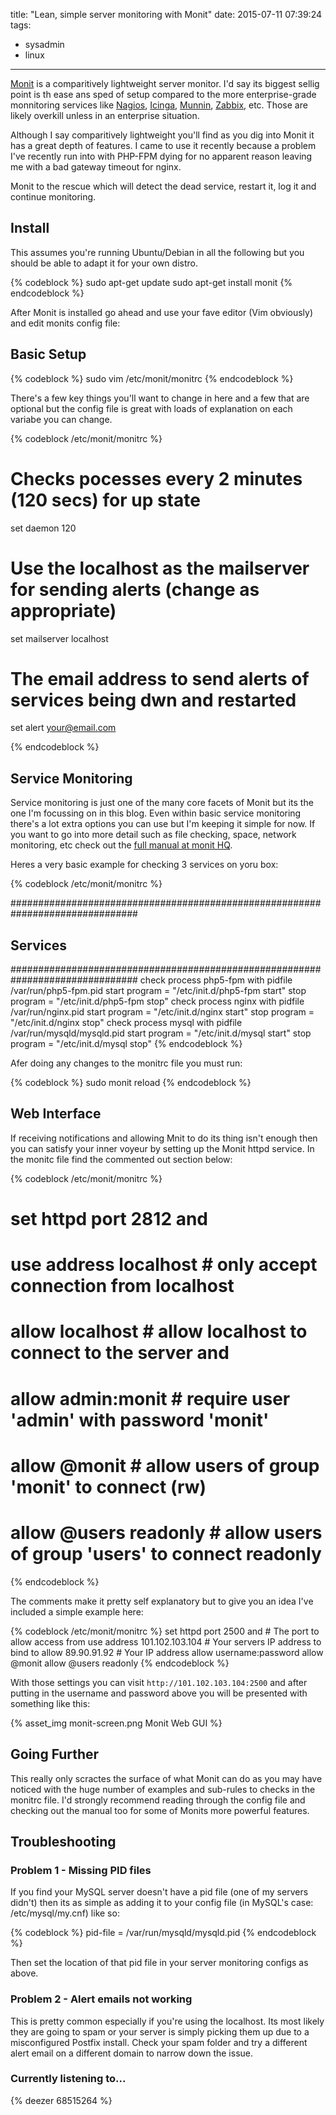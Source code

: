 title: "Lean, simple server monitoring with Monit"
date: 2015-07-11 07:39:24
tags: 
  - sysadmin
  - linux
---

[Monit](https://mmonit.com/monit/) is a comparitively lightweight server monitor. I'd say its biggest sellig point is th ease ans sped of setup compared to the more enterprise-grade monnitoring services like [Nagios](http://nagios.org), [Icinga](http://icinga.org), [Munnin](http://munin-monitoring.org/), [Zabbix](http://www.zabbix.com/), etc. Those are likely overkill unless in an enterprise situation.

Although I say comparitively lightweight you'll find as you dig into Monit it has a great depth of features. I came to use it recently because a problem I've recently run into with PHP-FPM dying for no apparent reason leaving me with a bad gateway timeout for nginx.

Monit to the rescue which will detect the dead service, restart it, log it and continue monitoring.

## Install

This assumes you're running Ubuntu/Debian in all the following but you should be able to adapt it for your own distro.

{% codeblock %}
sudo apt-get update
sudo apt-get install monit
{% endcodeblock %}

After Monit is installed go ahead and use your fave editor (Vim obviously) and edit monits config file:

## Basic Setup

{% codeblock %}
sudo vim /etc/monit/monitrc
{% endcodeblock %}

There's a few key things you'll want to change in here and a few that are optional but the config file is great with loads of explanation on each variabe you can change.

{% codeblock /etc/monit/monitrc %}

# Checks pocesses every 2 minutes (120 secs) for up state
set daemon 120

# Use the localhost as the mailserver for sending alerts (change as appropriate)
set mailserver localhost

# The email address to send alerts of services being dwn and restarted
set alert your@email.com

{% endcodeblock %}


## Service Monitoring
Service monitoring is just one of the many core facets of Monit but its the one I'm focussing on in this blog. Even within basic service monitoring there's a lot extra options you can use but I'm keeping it simple for now. If you want to go into more detail such as file checking, space, network monitoring, etc check out the [full manual at monit HQ](https://mmonit.com/monit/documentation/monit.html).

Heres a very basic example for checking 3 services on yoru box:

{% codeblock /etc/monit/monitrc %}

###############################################################################
## Services
###############################################################################
check process php5-fpm with pidfile /var/run/php5-fpm.pid
    start program = "/etc/init.d/php5-fpm start"
    stop program = "/etc/init.d/php5-fpm stop"
check process nginx with pidfile /var/run/nginx.pid
    start program = "/etc/init.d/nginx start"
    stop program = "/etc/init.d/nginx stop"
check process mysql with pidfile /var/run/mysqld/mysqld.pid
    start program = "/etc/init.d/mysql start"
    stop program = "/etc/init.d/mysql stop"
{% endcodeblock %}

Afer doing any changes to the monitrc file you must run:

{% codeblock %}
sudo monit reload
{% endcodeblock %}

## Web Interface

If receiving notifications and allowing Mnit to do its thing isn't enough then you can satisfy your inner voyeur by setting up the Monit httpd service. In the monitc file find the commented out section below:

{% codeblock /etc/monit/monitrc %}

# set httpd port 2812 and
#    use address localhost  # only accept connection from localhost
#    allow localhost        # allow localhost to connect to the server and
#    allow admin:monit      # require user 'admin' with password 'monit'
#    allow @monit           # allow users of group 'monit' to connect (rw)
#    allow @users readonly  # allow users of group 'users' to connect readonly

{% endcodeblock %}

The comments make it pretty self explanatory but to give you an idea I've included a simple example here:

{% codeblock /etc/monit/monitrc %}
set httpd port 2500 and         # The port to allow access from
   use address 101.102.103.104   # Your servers IP address to bind to
   allow 89.90.91.92            # Your IP address
   allow username:password
   allow @monit
   allow @users readonly
{% endcodeblock %}

With those settings you can visit `http://101.102.103.104:2500` and after putting in the username and password above you will be presented with something like this:


{% asset_img monit-screen.png Monit Web GUI %}



## Going Further

This really only scractes the surface of what Monit can do as you may have noticed with the huge number of examples and sub-rules to checks in the monitrc file. I'd strongly recommend reading through the config file and checking out the manual too for some of Monits more powerful features.

## Troubleshooting

### Problem 1 - Missing PID files

If you find your MySQL server doesn't have a pid file (one of my servers didn't) then its as simple as adding it to your config file (in MySQL's case: /etc/mysql/my.cnf) like so:

{% codeblock %}
pid-file    = /var/run/mysqld/mysqld.pid
{% endcodeblock %}

Then set the location of that pid file in your server monitoring configs as above.

### Problem 2 - Alert emails not working

This is pretty common especially if you're using the localhost. Its most likely they are going to spam or your server is simply picking them up due to a misconfigured Postfix install. Check your spam folder and try a different alert email on a different domain to narrow down the issue.

### Currently listening to...

{% deezer 68515264 %}